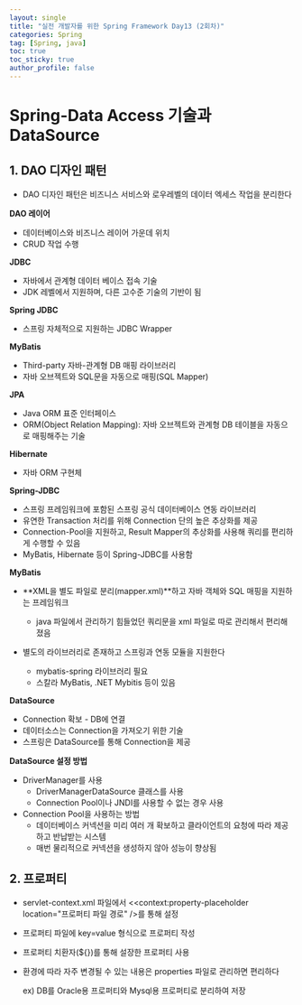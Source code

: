 ```yaml
---
layout: single
title: "실전 개발자를 위한 Spring Framework Day13 (2회차)"
categories: Spring
tag: [Spring, java]
toc: true
toc_sticky: true
author_profile: false
---
```

# Spring-Data Access 기술과 DataSource

## 1. DAO 디자인 패턴

* DAO 디자인 패턴은 비즈니스 서비스와 로우레벨의 데이터 엑세스 작업을 분리한다



**DAO 레이어**

* 데이터베이스와 비즈니스 레이어 가운데 위치
* CRUD 작업 수행



**JDBC**

* 자바에서 관계형 데이터 베이스 접속 기술
* JDK 레벨에서 지원하며, 다른 고수준 기술의 기반이 됨



**Spring JDBC**

* 스프링 자체적으로 지원하는 JDBC Wrapper



**MyBatis**

* Third-party 자바-관계형 DB 매핑 라이브러리
* 자바 오브젝트와 SQL문을 자동으로 매핑(SQL Mapper)



**JPA**

* Java ORM 표준 인터페이스
* ORM(Object Relation Mapping): 자바 오브젝트와 관계형 DB 테이블을 자동으로 매핑해주는 기술



**Hibernate**

* 자바 ORM 구현체



**Spring-JDBC**

* 스프링 프레임워크에 포함된 스프링 공식 데이터베이스 연동 라이브러리
* 유연한 Transaction 처리를 위해 Connection 단의 높은 추상화를 제공
* Connection-Pool을 지원하고, Result Mapper의 추상화를 사용해 쿼리를 편리하게 수행할 수 있음
* MyBatis, Hibernate 등이 Spring-JDBC를 사용함



**MyBatis**

* **XML을 별도 파일로 분리(mapper.xml)**하고 자바 객체와 SQL 매핑을 지원하는 프레임워크
  * java 파일에서 관리하기 힘들었던 쿼리문을 xml 파일로 따로 관리해서 편리해졌음

* 별도의 라이브러리로 존재하고 스프링과 연동 모듈을 지원한다
  * mybatis-spring 라이브러리 필요
  * 스칼라 MyBatis, .NET Mybitis 등이 있음



**DataSource**

* Connection 확보 - DB에 연결
* 데이터소스는 Connection을 가져오기 위한 기술
* 스프링은 DataSource를 통해 Connection을 제공



**DataSource 설정 방법**

* DriverManager를 사용
  * DriverManagerDataSource 클래스를 사용
  * Connection Pool이나 JNDI를 사용할 수 없는 경우 사용
* Connection Pool을 사용하는 방법
  * 데이터베이스 커넥션을 미리 여러 개 확보하고 클라이언트의 요청에 따라 제공하고 반납받는 시스템
  * 매번 물리적으로 커넥션을 생성하지 않아 성능이 향상됨



## 2. 프로퍼티

* servlet-context.xml 파일에서 <<context:property-placeholder location="프로퍼티 파일 경로" />를 통해 설정

* 프로퍼티 파일에 key=value 형식으로 프로퍼티 작성

* 프로퍼티 치환자(${})를 통해 설장한 프로퍼티 사용

* 환경에 따라 자주 변경될 수 있는 내용은 properties 파일로 관리하면 편리하다

  ex) DB를 Oracle용 프로퍼티와 Mysql용 프로퍼티로 분리하여 저장





